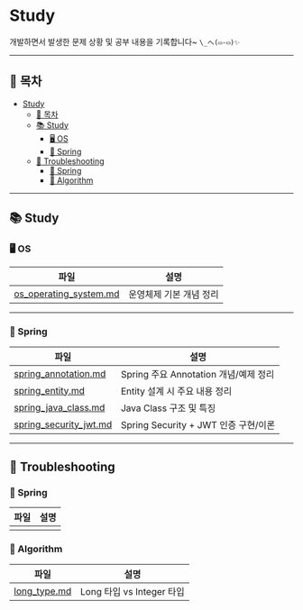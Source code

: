 # Study

개발하면서 발생한 문제 상황 및 공부 내용을 기록합니다~  `\_へ(▭-▭)✨`

---
## 📑 목차

- [Study](#study)
  - [📑 목차](#-목차)
  - [📚 Study](#-study)
    - [🖥️ OS](#️-os)
    - [🌱 Spring](#-spring)
  - [🐞 Troubleshooting](#-troubleshooting)
    - [📂 Spring](#-spring-1)
    - [📂 Algorithm](#-algorithm)

---

## 📚 Study

### 🖥️ OS

| 파일 | 설명 |
| --- | --- |
| [os_operating_system.md](Study/OS/os_operating_system.md) | 운영체제 기본 개념 정리 |

---

### 🌱 Spring

| 파일 | 설명 |
| --- | --- |
| [spring_annotation.md](Study/Spring/spring_annotation.md) | Spring 주요 Annotation 개념/예제 정리 |
| [spring_entity.md](Study/Spring/spring_entity.md) | Entity 설계 시 주요 내용 정리 |
| [spring_java_class.md](Study/Spring/spring_java_class.md) | Java Class 구조 및 특징 |
| [spring_security_jwt.md](Study/Spring/spring_security_jwt.md) | Spring Security + JWT 인증 구현/이론 |

---

## 🐞 Troubleshooting

### 📂 Spring

| 파일 | 설명 |
| --- | --- |
| |  |

### 📂 Algorithm

| 파일 | 설명 |
| --- | --- |
|[long_type.md](Troubleshooting/Algorithm/long_type.md)| Long 타입 vs Integer 타입|



